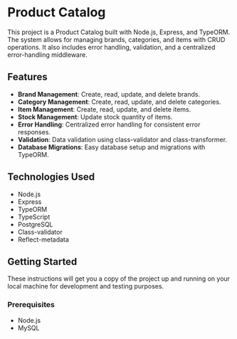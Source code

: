 # Product Catalog

This project is a Product Catalog built with Node.js, Express, and TypeORM. The system allows for managing brands, categories, and items with CRUD operations. It also includes error handling, validation, and a centralized error-handling middleware.

## Features

- **Brand Management**: Create, read, update, and delete brands.
- **Category Management**: Create, read, update, and delete categories.
- **Item Management**: Create, read, update, and delete items.
- **Stock Management**: Update stock quantity of items.
- **Error Handling**: Centralized error handling for consistent error responses.
- **Validation**: Data validation using class-validator and class-transformer.
- **Database Migrations**: Easy database setup and migrations with TypeORM.

## Technologies Used

- Node.js
- Express
- TypeORM
- TypeScript
- PostgreSQL
- Class-validator
- Reflect-metadata

## Getting Started

These instructions will get you a copy of the project up and running on your local machine for development and testing purposes.

### Prerequisites

- Node.js
- MySQL
